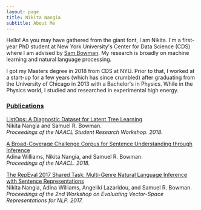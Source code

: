 ```yaml
---
layout: page
title: Nikita Nangia
subtitle: About Me
---
```


Hello! As you may have gathered from the giant font, I am Nikita. I'm a first-year PhD student at New York University's Center for Data Science (CDS) where I am advised by [Sam Bowman](https://www.nyu.edu/projects/bowman/). My research is broadly on machine learning and natural language processing.

I got my Masters degree in 2018 from CDS at NYU. Prior to that, I worked at a start-up for a few years (which has since crumbled) after graduating from the University of Chicago in 2013 with a Bachelor's in Physics. While in the Physics world, I studied and researched in experimental high energy.

### [Publications](https://scholar.google.com/citations?user=DoXtjzcAAAAJ&hl=en&oi=ao)
[ListOps: A Diagnostic Dataset for Latent Tree Learning](https://arxiv.org/pdf/1804.06028.pdf)  
Nikita Nangia and Samuel R. Bowman.  
_Proceedings of the NAACL Student Research Workshop. 2018._  

[A Broad-Coverage Challenge Corpus for Sentence Understanding through Inference](https://arxiv.org/pdf/1704.05426.pdf)  
Adina Williams, Nikita Nangia, and Samuel R. Bowman.  
_Proceedings of the NAACL. 2018._

[The RepEval 2017 Shared Task: Multi-Genre Natural Language Inference with Sentence Representations](https://arxiv.org/pdf/1707.08172.pdf)  
Nikita Nangia, Adina Williams, Angeliki Lazaridou, and Samuel R. Bowman.  
_Proceedings of the 2nd Workshop on Evaluating Vector-Space Representations for NLP. 2017._